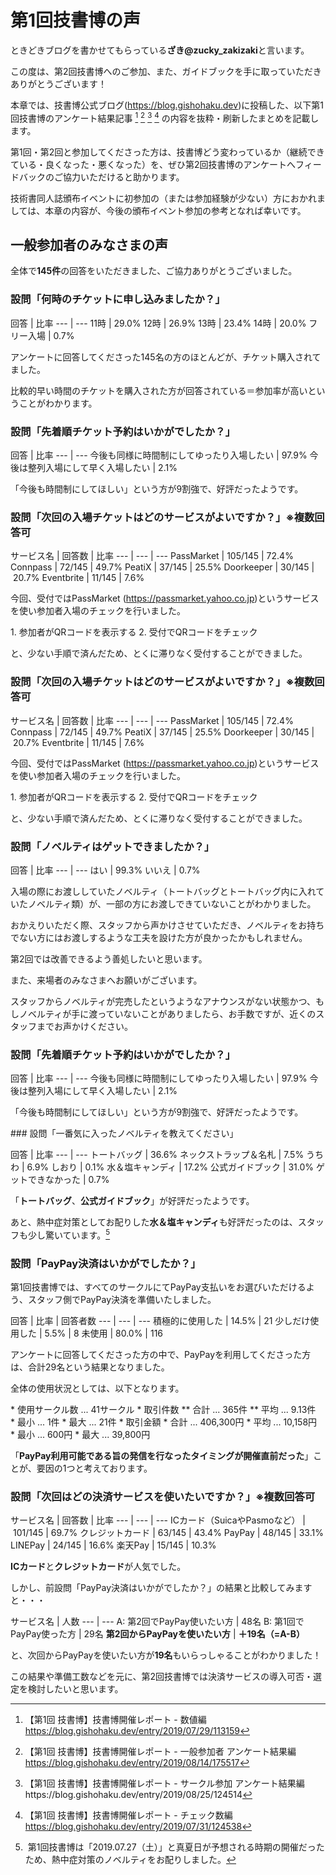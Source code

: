 # 第1回技書博の声

ときどきブログを書かせてもらっている**ざき@zucky_zakizaki**と言います。

この度は、第2回技書博へのご参加、また、ガイドブックを手に取っていただきありがとうございます！

本章では、技書博公式ブログ(https://blog.gishohaku.dev)に投稿した、以下第1回技書博のアンケート結果記事 [^link1] [^link2] [^link3] [^link4] の内容を抜粋・刷新したまとめを記載します。

[^link1]: 【第1回 技書博】技書博開催レポート - 数値編 https://blog.gishohaku.dev/entry/2019/07/29/113159
[^link2]: 【第1回 技書博】技書博開催レポート - 一般参加者 アンケート結果編　https://blog.gishohaku.dev/entry/2019/08/14/175517
[^link3]: 【第1回 技書博】技書博開催レポート - サークル参加 アンケート結果編https://blog.gishohaku.dev/entry/2019/08/25/124514
[^link4]: 【第1回 技書博】技書博開催レポート - チェック数編　https://blog.gishohaku.dev/entry/2019/07/31/124538

第1回・第2回と参加してくださった方は、技書博どう変わっているか（継続できている・良くなった・悪くなった）を、ぜひ第2回技書博のアンケートへフィードバックのご協力いただけると助かります。

技術書同人誌頒布イベントに初参加の（または参加経験が少ない）方におかれましては、本章の内容が、今後の頒布イベント参加の参考となれば幸いです。


## 一般参加者のみなさまの声

全体で**145件**の回答をいただきました、ご協力ありがとうございました。

### 設問「何時のチケットに申し込みましたか？」

回答 | 比率
--- | ---
11時 | 29.0%
12時 | 26.9%
13時 | 23.4%
14時 | 20.0%
フリー入場 | 0.7%

アンケートに回答してくださった145名の方のほとんどが、チケット購入されてました。

比較的早い時間のチケットを購入された方が回答されている＝参加率が高いということがわかります。

### 設問「先着順チケット予約はいかがでしたか？」

回答 | 比率
--- | ---
今後も同様に時間制にしてゆったり入場したい | 97.9%
今後は整列入場にして早く入場したい | 2.1%

「今後も時間制にしてほしい」という方が9割強で、好評だったようです。

### 設問「次回の入場チケットはどのサービスがよいですか？」※複数回答可

サービス名 | 回答数 | 比率
--- | --- | ---
PassMarket | 105/145 | 72.4%
Connpass | 72/145 | 49.7%
PeatiX | 37/145 | 25.5%
Doorkeeper | 30/145 | 20.7%
Eventbrite | 11/145 | 7.6%

今回、受付ではPassMarket (https://passmarket.yahoo.co.jp)というサービスを使い参加者入場のチェックを行いました。

1. 参加者がQRコードを表示する
2. 受付でQRコードをチェック

と、少ない手順で済んだため、とくに滞りなく受付することができました。


### 設問「次回の入場チケットはどのサービスがよいですか？」※複数回答可


サービス名 | 回答数 | 比率
--- | --- | ---
PassMarket | 105/145 | 72.4%
Connpass | 72/145 | 49.7%
PeatiX | 37/145 | 25.5%
Doorkeeper | 30/145 | 20.7%
Eventbrite | 11/145 | 7.6%

今回、受付ではPassMarket (https://passmarket.yahoo.co.jp)というサービスを使い参加者入場のチェックを行いました。

1. 参加者がQRコードを表示する
2. 受付でQRコードをチェック

と、少ない手順で済んだため、とくに滞りなく受付することができました。

### 設問「ノベルティはゲットできましたか？」

回答 | 比率
--- | ---
はい | 99.3%
いいえ | 0.7%

入場の際にお渡ししていたノベルティ（トートバッグとトートバッグ内に入れていたノベルティ類）が、一部の方にお渡しできていないことがわかりました。

おかえりいただく際、スタッフから声かけさせていただき、ノベルティをお持ちでない方にはお渡しするような工夫を設けた方が良かったかもしれません。

第2回では改善できるよう善処したいと思います。

また、来場者のみなさまへお願いがございます。

スタッフからノベルティが完売したというようなアナウンスがない状態かつ、もしノベルティが手に渡っていないことがありましたら、お手数ですが、近くのスタッフまでお声かけください。



### 設問「先着順チケット予約はいかがでしたか？」

回答 | 比率
--- | ---
今後も同様に時間制にしてゆったり入場したい | 97.9%
今後は整列入場にして早く入場したい | 2.1%

「今後も時間制にしてほしい」という方が9割強で、好評だったようです。

### 設問「一番気に入ったノベルティを教えてください」

回答 | 比率
--- | ---
トートバッグ | 36.6%
ネックストラップ＆名札 | 7.5%
うちわ | 6.9%
しおり | 0.1%
水＆塩キャンディ | 17.2%
公式ガイドブック | 31.0%
ゲットできなかった | 0.7%

「**トートバッグ**、**公式ガイドブック**」が好評だったようです。

あと、熱中症対策としてお配りした**水＆塩キャンディ**も好評だったのは、スタッフも少し驚いています。[^shioame]

[^shioame]: 第1回技書博は「2019.07.27（土）」と真夏日が予想される時期の開催だったため、熱中症対策のノベルティをお配りしました。


### 設問「PayPay決済はいかがでしたか？」

第1回技書博では、すべてのサークルにてPayPay支払いをお選びいただけるよう、スタッフ側でPayPay決済を準備いたしました。

回答 | 比率 | 回答者数
--- | --- | ---
積極的に使用した | 14.5% | 21
少しだけ使用した | 5.5% | 8
未使用 | 80.0% | 116

アンケートに回答してくださった方の中で、PayPayを利用してくださった方は、合計29名という結果となりました。

全体の使用状況としては、以下となります。

* 使用サークル数 ... 41サークル
* 取引件数
** 合計 ... 365件
** 平均 ... 9.13件
* 最小 ... 1件
* 最大 ... 21件
* 取引金額
* 合計 ... 406,300円
* 平均 ... 10,158円
* 最小 ... 600円
* 最大 ... 39,800円

「**PayPay利用可能である旨の発信を行なったタイミングが開催直前だった**」ことが、要因の1つと考えております。

### 設問「次回はどの決済サービスを使いたいですか？」※複数回答可

サービス名 | 回答数 | 比率
--- | --- | ---
ICカード（SuicaやPasmoなど） | 101/145 | 69.7%
クレジットカード | 63/145 | 43.4%
PayPay | 48/145 | 33.1%
LINEPay | 24/145 | 16.6%
楽天Pay | 15/145 | 10.3%

**ICカード**と**クレジットカード**が人気でした。

しかし、前設問「PayPay決済はいかがでしたか？」の結果と比較してみますと・・・

サービス名 | 人数
--- | ---
A: 第2回でPayPay使いたい方 | 48名
B: 第1回でPayPay使った方 | 29名
**第2回からPayPayを使いたい方** | **＋19名（=A-B）** 

と、次回からPayPayを使いたい方が**19名**もいらっしゃることがわかりました！

この結果や準備工数などを元に、第2回技書博では決済サービスの導入可否・選定を検討したいと思います。

